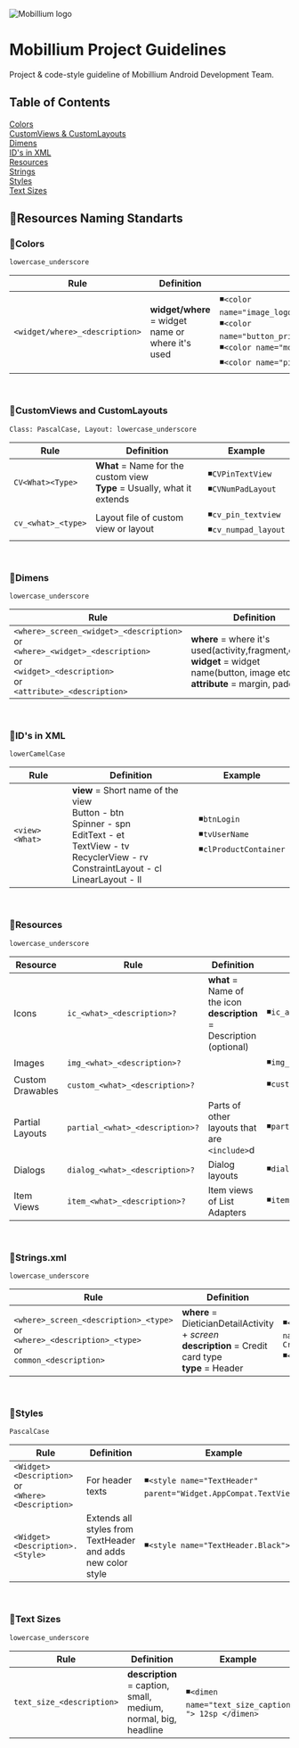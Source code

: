 ![Mobillium logo](http://mobillium.com/assets/images/logo.png)
# Mobillium Project Guidelines

Project & code-style guideline of Mobillium Android Development Team.

## Table of Contents

[Colors](#colors) <br>
[CustomViews & CustomLayouts](#customviews-and-customlayouts) <br>
[Dimens](#dimens) <br>
[ID's in XML](#ids-in-xml) <br>
[Resources](#resources) <br>
[Strings](#stringsxml) <br>
[Styles](#styles) <br>
[Text Sizes](#text-sizes) <br>

## 📃Resources Naming Standarts

### 🔸Colors

    lowercase_underscore

| Rule | Definition | Example
|--|--|--|
| `<widget/where>_<description>`| **widget/where** =  widget name or where it's used | ◾`<color name="image_logo_tint">@color/mobillium_blue</color>` <br> ◾`<color name="button_primary">@color/pistachio</color>`<br> ◾`<color name="mobillium_blue">#4b7bec</color>`<br> ◾`<color name="pistachio">#93c572</color>`

<br>

### 🔸CustomViews and CustomLayouts

    Class: PascalCase, Layout: lowercase_underscore

| Rule | Definition | Example
|--|--|--|
| `CV<What><Type>` | **What** = Name for the custom view <br> **Type** = Usually, what it extends | ◾`CVPinTextView`<br> ◾`CVNumPadLayout` |
| `cv_<what>_<type>` | Layout file of custom view or layout | ◾`cv_pin_textview` <br> ◾`cv_numpad_layout` |

<br>

### 🔸Dimens

    lowercase_underscore
| Rule | Definition | Example
|--|--|--|
| `<where>_screen_<widget>_<description>` <br> or <br> `<where>_<widget>_<description>` <br> or <br>`<widget>_<description>` <br> or <br> `<attribute>_<description>` | **where** =  where it's used(activity,fragment,dialog) <br> **widget** = widget name(button, image etc) <br> **attribute** = margin, padding | ◾`<dimen name="user_detail_screen_cardview_radius">4dp</dimen>`  <br> ◾`<dimen name="dialog_icon_height">16dp</dimen>` <br> ◾`<dimen name="image_width">120dp</dimen>` <br> ◾`<dimen name="margin_medium">16dp</dimen>`|

<br>

### 🔸ID's in XML

    lowerCamelCase

| Rule | Definition | Example
|--|--|--|
| `<view><What>` | **view** = Short name of the view <br> Button - btn <br> Spinner - spn<br> EditText - et <br> TextView - tv <br> RecyclerView - rv <br> ConstraintLayout - cl <br> LinearLayout - ll  | ◾`btnLogin` <br> ◾`tvUserName` <br> ◾`clProductContainer` |

<br>

### 🔸Resources

    lowercase_underscore
| Resource | Rule | Definition | Example
|--|--|--|--|
| Icons | `ic_<what>_<description>?` | **what** = Name of the icon <br> **description** = Description (optional) | ◾`ic_arrow_right`
| Images | `img_<what>_<description>?` |  | ◾`img_profile_placeholder` |
| Custom Drawables| `custom_<what>_<description>?` |  | ◾`custom_button_round`  |
| Partial Layouts | `partial_<what>_<description>?` | Parts of other layouts that are `<include>`d | ◾`partial_stats_container` |
| Dialogs | `dialog_<what>_<description>?` | Dialog layouts | ◾`dialog_change_theme` |
| Item Views | `item_<what>_<description>?` | Item views of List Adapters| ◾`item_bank_account` |

<br>

### 🔸Strings.xml

    lowercase_underscore

| Rule | Definition | Example
|--|--|--|
| `<where>_screen_<description>_<type>` <br> or <br> `<where>_<description>_<type>` <br> or <br> `common_<description>`| **where** = DieticianDetailActivity + *screen* <br> **description** = Credit card type <br> **type** = Header  | ◾`<string name="dietician_detail_screen_credit_card_type_header"> Credit Card Type </string>` <br> ◾`<string name="common_loading">Loading...</string>`|

<br>

### 🔸Styles

    PascalCase

| Rule | Definition | Example
|--|--|--|
| `<Widget><Description>`<br> or <br> `<Where><Description>` | For header texts| ◾`<style name="TextHeader" parent="Widget.AppCompat.TextView">` |
|`<Widget><Description>.<Style>`| Extends all styles from TextHeader and adds new color style | ◾`<style name="TextHeader.Black">` |

<br>

### 🔸Text Sizes

    lowercase_underscore

| Rule | Definition | Example
|--|--|--|
| `text_size_<description>`  | **description** = caption, small, medium, normal, big, headline |  ◾`<dimen name="text_size_caption "> 12sp </dimen>` 

<br>
